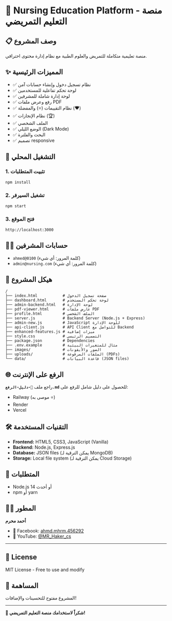 # 🏥 Nursing Education Platform - منصة التعليم التمريضي

## 📋 وصف المشروع
منصة تعليمية متكاملة للتمريض والعلوم الطبية مع نظام إدارة محتوى احترافي.

## ✨ المميزات الرئيسية
- ✅ نظام تسجيل دخول وإنشاء حسابات آمن
- ✅ لوحة تحكم تفاعلية للمستخدمين
- ✅ لوحة إدارة شاملة للمشرفين
- ✅ رفع وعرض ملفات PDF
- ✅ نظام التقييمات (⭐) والمفضلة (❤️)
- ✅ نظام الإنجازات (🏆)
- ✅ الملف الشخصي
- ✅ الوضع الليلي (Dark Mode)
- ✅ البحث والفلترة
- ✅ تصميم responsive

## 🚀 التشغيل المحلي

### 1. تثبيت المتطلبات
```bash
npm install
```

### 2. تشغيل السيرفر
```bash
npm start
```

### 3. فتح الموقع
```
http://localhost:3000
```

## 👨‍💼 حسابات المشرفين
- `ahmed@0100` (كلمة المرور: أي شيء)
- `admin@nursing.com` (كلمة المرور: أي شيء)

## 📁 هيكل المشروع
```
/
├── index.html           # صفحة تسجيل الدخول
├── dashboard.html       # لوحة تحكم المستخدم
├── admin-backend.html   # لوحة الإدارة
├── pdf-viewer.html      # عارض ملفات PDF
├── profile.html         # الملف الشخصي
├── server.js            # Backend Server (Node.js + Express)
├── admin-new.js         # JavaScript للوحة الإدارة
├── api-client.js        # API Client للتواصل مع Backend
├── enhanced-features.js # ميزات إضافية
├── style.css            # التصميم الرئيسي
├── package.json         # Dependencies
├── .env.example         # مثال للمتغيرات البيئية
├── images/              # الصور والأيقونات
├── uploads/             # الملفات المرفوعة (PDFs)
└── data/                # قاعدة البيانات (JSON files)
```

## 🌐 الرفع على الإنترنت
راجع ملف **`🚀-دليل-الرفع.md`** للحصول على دليل شامل للرفع على:
- Railway (موصى به ⭐)
- Render
- Vercel

## 🛠️ التقنيات المستخدمة
- **Frontend:** HTML5, CSS3, JavaScript (Vanilla)
- **Backend:** Node.js, Express.js
- **Database:** JSON files (يمكن الترقية لـ MongoDB)
- **Storage:** Local file system (يمكن الترقية لـ Cloud Storage)

## 📝 المتطلبات
- Node.js 14 أو أحدث
- npm أو yarn

## 👨‍💻 المطور
**أحمد محرم**
- 📘 Facebook: [ahmd.mhrm.456292](https://www.facebook.com/ahmd.mhrm.456292)
- 🎥 YouTube: [@MR_Haker_cs](https://www.youtube.com/@MR_Haker_cs)

---

## 📄 License
MIT License - Free to use and modify

## 🤝 المساهمة
المشروع مفتوح للتحسينات والإضافات!

---

**🎉 شكراً لاستخدامك منصة التعليم التمريضي!**
